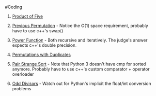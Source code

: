 #Coding

1. [Product of Five](https://csacademy.com/contest/interview-archive/task/product-of-five/)

2. [Previous Permutation](https://csacademy.com/contest/interview-archive/task/previous-permutation/) - Notice the O(1) space requirement, probably have to use c++'s swap()

3. [Power Function](https://csacademy.com/contest/interview-archive/task/power-function/) - Both recursive and iteratively. The judge's answer expects c++'s double precision.

4. [Permutations with Duplicates](https://csacademy.com/contest/interview-archive/task/permutations-with-duplicates/)

5. [Pair Strange Sort](https://csacademy.com/contest/interview-archive/task/pair-strange-sort/) - Note that Python 3 doesn't have cmp for sorted anymore. Probably have to use c++'s custom comparator + operator overloader

6. [Odd Divisors](https://csacademy.com/contest/interview-archive/task/odd_divisors/) - Watch out for Python's implicit the float/int conversion problems
